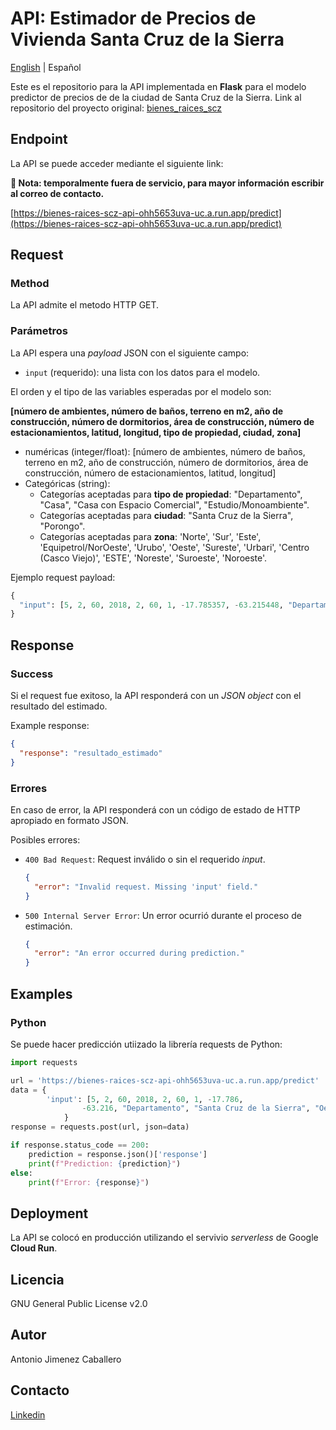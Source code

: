 # API: Estimador de Precios de Vivienda Santa Cruz de la Sierra

[English](README.md) | Español

Este es el repositorio para la API implementada en **Flask** para el modelo predictor de precios de de la ciudad de Santa Cruz de la Sierra. Link al repositorio del proyecto original: 
[bienes_raices_scz](https://github.com/a-jimenezc/bienes_raices_scz)

## Endpoint

La API se puede acceder mediante el siguiente link:

**:loudspeaker: Nota: temporalmente fuera de servicio, para mayor información escribir al correo de contacto.**

[https://bienes-raices-scz-api-ohh5653uva-uc.a.run.app/predict](https://bienes-raices-scz-api-ohh5653uva-uc.a.run.app/predict)


## Request

### Method

La API admite el metodo HTTP GET.

### Parámetros

La API espera una *payload* JSON con el siguiente campo:

- `input` (requerido): una lista con los datos para el modelo.

El orden y el tipo de las variables esperadas por el modelo son:

**[número de ambientes, número de baños, terreno en m2, año de construcción, número de dormitorios, área de construcción, número de estacionamientos, latitud, longitud, tipo de propiedad, ciudad, zona]**

- numéricas (integer/float): [número de ambientes, número de baños, terreno en m2, año de construcción, número de dormitorios, área de construcción, número de estacionamientos, latitud, longitud]
- Categóricas (string):
  - Categorías aceptadas para **tipo de propiedad**: "Departamento", "Casa", "Casa con Espacio Comercial", "Estudio/Monoambiente".
  - Categorías aceptadas para **ciudad**: "Santa Cruz de la Sierra", "Porongo".
  - Categorías aceptadas para **zona**: 'Norte', 'Sur', 'Este', 'Equipetrol/NorOeste', 'Urubo', 'Oeste', 'Sureste', 'Urbari', 'Centro (Casco Viejo)', 'ESTE', 'Noreste', 'Suroeste', 'Noroeste'.

Ejemplo request payload:

```python
{
  "input": [5, 2, 60, 2018, 2, 60, 1, -17.785357, -63.215448, "Departamento", "Santa Cruz de la Sierra", "Oeste"]
}
```

## Response

### Success

Si el request fue exitoso, la API responderá con un *JSON object* con el resultado del estimado.

Example response:

```json
{
  "response": "resultado_estimado"
}
```

### Errores

En caso de error, la API responderá con un código de estado de HTTP apropiado en formato JSON. 

Posibles errores:

- `400 Bad Request`:  Request inválido o sin el requerido *input*.
  ```json
  {
    "error": "Invalid request. Missing 'input' field."
  }
  ```

- `500 Internal Server Error`: Un error ocurrió durante el proceso de estimación.
  ```json
  {
    "error": "An error occurred during prediction."
  }
  ```

## Examples

### Python

Se puede hacer predicción utiizado la librería requests de Python:

```python
import requests

url = 'https://bienes-raices-scz-api-ohh5653uva-uc.a.run.app/predict'
data = {
        'input': [5, 2, 60, 2018, 2, 60, 1, -17.786, 
                -63.216, "Departamento", "Santa Cruz de la Sierra", "Oeste"]
            }
response = requests.post(url, json=data)

if response.status_code == 200:
    prediction = response.json()['response']
    print(f"Prediction: {prediction}")
else:
    print(f"Error: {response}")
```


## Deployment

La API se colocó en producción utilizando el servivio *serverless* de Google **Cloud Run**.

## Licencia

GNU General Public License v2.0

## Autor

Antonio Jimenez Caballero

## Contacto

[Linkedin](https://www.linkedin.com/in/antonio-jimnzc/)
